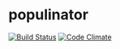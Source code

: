 populinator
===========

[![Build Status](https://secure.travis-ci.org/slabgorb/populinator.png)](http://travis-ci.org/slabgorb/populinator)
[![Code Climate](https://codeclimate.com/badge.png)](https://codeclimate.com/)